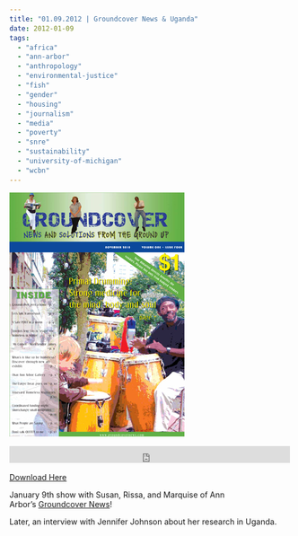 ```yaml
---
title: "01.09.2012 | Groundcover News & Uganda"
date: 2012-01-09
tags: 
  - "africa"
  - "ann-arbor"
  - "anthropology"
  - "environmental-justice"
  - "fish"
  - "gender"
  - "housing"
  - "journalism"
  - "media"
  - "poverty"
  - "snre"
  - "sustainability"
  - "university-of-michigan"
  - "wcbn"
---
```


![](images/nov_thumbnail1.jpg)

<iframe src="https://archive.org/embed/SNREHotInHere/2012-01-09_Groundcover_News.mp3" width="500" height="30" frameborder="0" webkitallowfullscreen="true" mozallowfullscreen="true" allowfullscreen></iframe>

[Download Here](https://archive.org/embed/SNREHotInHere/2012-01-09_Groundcover_News.mp3)

January 9th show with Susan, Rissa, and Marquise of Ann Arbor’s [Groundcover News](http://www.groundcovernews.com/)!  
  
Later, an inter­view with Jennifer Johnson about her research in Uganda.

